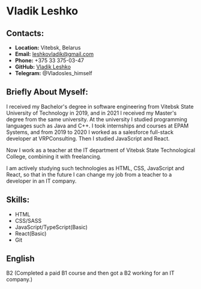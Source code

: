 # Vladik Leshko

## Contacts:

-   **Location:** Vitebsk, Belarus
-   **Email:** leshkovladik@gmail.com
-   **Phone:** +375 33 375-03-47
-   **GitHub:** [Vladik Leshko](https://github.com/ilidarka)
-   **Telegram:** @Vladosles_himself

## Briefly About Myself:

I received my Bachelor's degree in software engineering from Vitebsk State University of Technology in 2019, and in 2021 I received my Master's degree from the same university. At the university I studied programming languages such as Java and C++. I took internships and courses at EPAM Systems, and from 2019 to 2020 I worked as a salesforce full-stack developer at VRPConsulting. Then I studied JavaScript and React.

Now I work as a teacher at the IT department of Vitebsk State Technological College, combining it with freelancing.

I am actively studying such technologies as HTML, CSS, JavaScript and React, so that in the future I can change my job from a teacher to a developer in an IT company.

## Skills:

-   HTML
-   CSS/SASS
-   JavaScript/TypeScript(Basic)
-   React(Basic)
-   Git

## English

B2 (Completed a paid B1 course and then got a B2 working for an IT company.)
